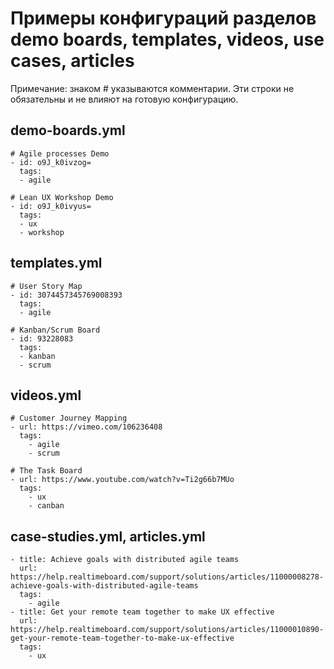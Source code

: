 Примеры конфигураций разделов demo boards, templates, videos, use cases, articles
=

Примечание:
знаком # указываются комментарии. Эти строки не обязательны и не влияют на готовую конфигурацию.

demo-boards.yml
-
```
# Agile processes Demo
- id: o9J_k0ivzog=
  tags:
  - agile
  
# Lean UX Workshop Demo
- id: o9J_k0ivyus=
  tags:
  - ux
  - workshop
```

templates.yml
-
```
# User Story Map
- id: 3074457345769008393
  tags: 
  - agile
  
# Kanban/Scrum Board
- id: 93228083
  tags: 
  - kanban
  - scrum
```

videos.yml
-
```
# Customer Journey Mapping
- url: https://vimeo.com/106236408
  tags:
    - agile
    - scrum
    
# The Task Board    
- url: https://www.youtube.com/watch?v=Ti2g66b7MUo
  tags:
    - ux
    - canban
```

case-studies.yml, articles.yml
-
```
- title: Achieve goals with distributed agile teams
  url: https://help.realtimeboard.com/support/solutions/articles/11000008278-achieve-goals-with-distributed-agile-teams
  tags:
    - agile
- title: Get your remote team together to make UX effective
  url: https://help.realtimeboard.com/support/solutions/articles/11000010890-get-your-remote-team-together-to-make-ux-effective
  tags:
    - ux
```    
